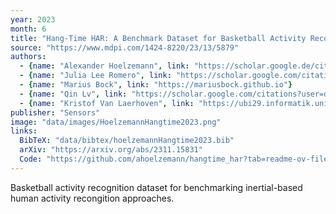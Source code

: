 ```yaml
---
year: 2023
month: 6
title: "Hang-Time HAR: A Benchmark Dataset for Basketball Activity Recognition Using Wrist-Worn Inertial Sensors"
source: "https://www.mdpi.com/1424-8220/23/13/5879"
authors:
  - {name: "Alexander Hoelzemann", link: "https://scholar.google.de/citations?user=cs3xPp4AAAAJ&hl=de"}
  - {name: "Julia Lee Romero", link: "https://scholar.google.com/citations?user=L6q9NKgAAAAJ&hl=en"}
  - {name: "Marius Bock", link: "https://mariusbock.github.io"}
  - {name: "Qin Lv", link: "https://scholar.google.com/citations?user=dTkWR0MAAAAJ&hl=en"}
  - {name: "Kristof Van Laerhoven", link: "https://ubi29.informatik.uni-siegen.de/usi/team_kvl.html"}
publisher: "Sensors"
image: "data/images/HoelzemannHangtime2023.png"
links:
  BibTeX: "data/bibtex/hoelzemannHangtime2023.bib"
  arXiv: "https://arxiv.org/abs/2311.15831"
  Code: "https://github.com/ahoelzemann/hangtime_har?tab=readme-ov-file"
---
```

Basketball activity recognition dataset for benchmarking inertial-based human activity recongition approaches.